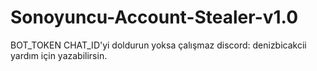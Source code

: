# Sonoyuncu-Account-Stealer-v1.0
BOT_TOKEN CHAT_ID'yi doldurun yoksa çalışmaz
discord: denizbicakcii yardım için yazabilirsin.
